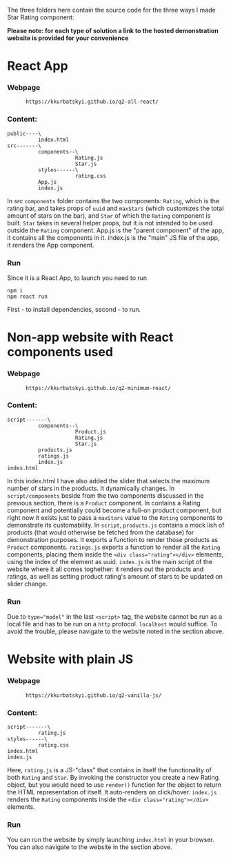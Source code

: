 The three folders here contain the source code for the three ways I made Star Rating component: 

**Please note: for each type of solution a link to the hosted demonstration website is provided for your convenience**

# React App
### Webpage
          https://kkurbatskyi.github.io/q2-all-react/
### Content: 
```
public----\
          index.html
src-------\
          components--\
                      Rating.js
                      Star.js
          styles------\
                      rating.css
          App.js
          index.js
```
In *src* `components` folder contains the two components: `Rating`, which is the rating bar, and takes props of `uuid` and `maxStars` (which customizes the total amount of stars on the bar), and `Star` of which the `Rating` component is built. `Star` takes in several helper props, but it is not intended to be used outside the `Rating` component.
App.js is the "parent component" of the app, it contains all the components in it.
index.js is the "main" JS file of the app, it renders the App component.

### Run
Since it is a React App, to launch you need to run 
```
npm i
npm react run
```
First - to install dependencies, second - to run.

# Non-app website with React components used
### Webpage
          https://kkurbatskyi.github.io/q2-minimum-react/
### Content: 
```
script-------\
          components--\
                      Product.js
                      Rating.js
                      Star.js
          products.js
          ratings.js
          index.js
index.html
```
In this index.html I have also added the slider that selects the maximum number of stars in the products. It dynamically changes.
In `script/components` beside from the two components discussed in the previous section, there is a `Product` component. In contains a Rating component and potentially could become a full-on product component, but right now it exists just to pass a `maxStars` value to the `Rating` components to demonstrate its customability.
In `script`, `products.js` contains a mock lish of products  (that would otherwise be fetched from the database) for demonstration purposes. It exports a function to render those products as `Product` components. `ratings.js` exports a function to render all the `Rating` components, placing them inside the `<div class="rating"></div>` elements, using the index of the element as uuid.
`index.js` is the main script of the website where it all comes toghether: it renders out the products and ratings, as well as setting product rating's amount of stars to be updated on slider change.
### Run
Due to `type="model"` in the last `<script>` tag, the website cannot be run as a local file and has to be run on a `http` protocol. `localhost` would suffice. To avoid the trouble, please navigate to the website noted in the section above. 

# Website with plain JS
### Webpage
          https://kkurbatskyi.github.io/q2-vanilla-js/
### Content: 
```
script-------\
          rating.js
styles------\
          rating.css
index.html
index.js
```
Here, `rating.js` is a JS-"class" that contains in itself the functionality of both `Rating` and `Star`. By invoking the constructor you create a new Rating object, but you would need to use `render()` function for the object to return the HTML representation of itself. It auto-renders on click/hover.
`index.js` renders the `Rating` components inside the `<div class="rating"></div>` elements.
### Run
You can run the website by simply launching `index.html` in your browser. You can also navigate to the website in the section above.
